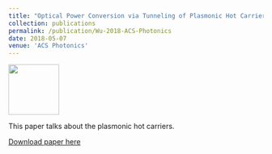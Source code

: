 ```yaml
---
title: "Optical Power Conversion via Tunneling of Plasmonic Hot Carriers"
collection: publications
permalink: /publication/Wu-2018-ACS-Photonics
date: 2018-05-07
venue: 'ACS Photonics'
---
```

<img src="http://ShengxiangWuPlasmonic.github.io/images/TOC_1.jpg" width="100">

This paper talks about the plasmonic hot carriers.

[Download paper here](http://ShengxiangWuPlasmonic.github.io/files/Wu-2018-ACS-Photonics.pdf)


